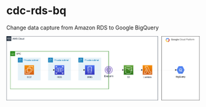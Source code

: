 # cdc-rds-bq

Change data capture from Amazon RDS to Google BigQuery

![cdc-rds-bq](https://github.com/tosh2230/cdc-rds-bq/blob/main/drawio/overview.drawio.png)
